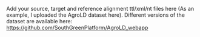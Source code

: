 Add your source, target and reference alignment ttl/xml/nt files here (As an example, I uploaded the AgroLD dataset here).
Different versions of the dataset are available here: https://github.com/SouthGreenPlatform/AgroLD_webapp
